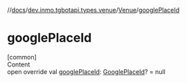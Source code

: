 //[docs](../../../index.md)/[dev.inmo.tgbotapi.types.venue](../index.md)/[Venue](index.md)/[googlePlaceId](google-place-id.md)



# googlePlaceId  
[common]  
Content  
open override val [googlePlaceId](google-place-id.md): [GooglePlaceId](../../dev.inmo.tgbotapi.types/index.md#%5Bdev.inmo.tgbotapi.types%2FGooglePlaceId%2F%2F%2FPointingToDeclaration%2F%5D%2FClasslikes%2F625018081)? = null  



